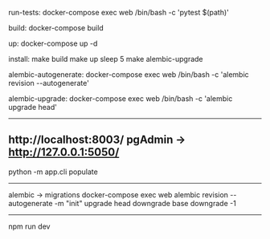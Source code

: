 run-tests:
	docker-compose exec web /bin/bash -c 'pytest $(path)'

build:
	docker-compose build

up:
	docker-compose up -d

install:
	make build
	make up
	sleep 5
	make alembic-upgrade

alembic-autogenerate:
	docker-compose exec web /bin/bash -c 'alembic revision --autogenerate'

alembic-upgrade:
	docker-compose exec web /bin/bash -c 'alembic upgrade head'

---
http://localhost:8003/
pgAdmin -> http://127.0.0.1:5050/
---

python -m app.cli populate

---
alembic -> migrations
	docker-compose exec web alembic 
		revision --autogenerate -m "init"
		upgrade head
		downgrade base
		downgrade -1

---
npm run dev
